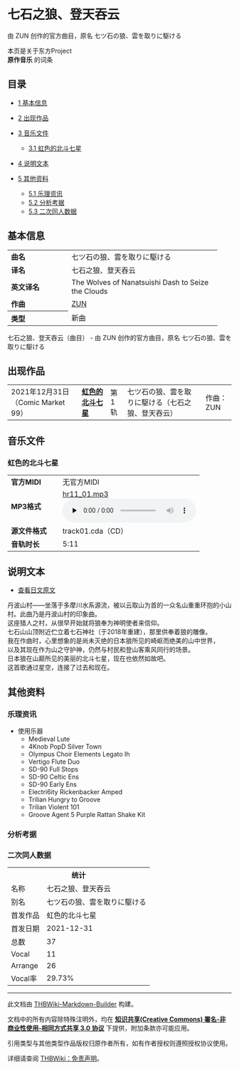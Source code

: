 # 七石之狼、登天吞云

<!-- source html: G:\repos\THBWiki-Markdown-Builder\THBWikiMarkdown\Temp\main\5\57\ns0%3A%E4%B8%83%E7%9F%B3%E4%B9%8B%E7%8B%BC%E3%80%81%E7%99%BB%E5%A4%A9%E5%90%9E%E4%BA%91.html -->

由 ZUN 创作的官方曲目，原名 七ツ石の狼、雲を取りに駆ける

本页是关于东方Project  
 **原作音乐** 的词条

## 目录

- [1 基本信息](#基本信息)
- [2 出现作品](#出现作品)
- [3 音乐文件](#音乐文件)

  - [3.1 虹色的北斗七星](#虹色的北斗七星)



- [4 说明文本](#说明文本)
- [5 其他资料](#其他资料)

  - [5.1 乐理资讯](#乐理资讯)
  - [5.2 分析考据](#分析考据)
  - [5.3 二次同人数据](#二次同人数据)








## 基本信息

<table><tbody><tr><td style="width:120px"><b>曲名</b></td><td style="width:320px">七ツ石の狼、雲を取りに駆ける</td></tr><tr><td><b>译名</b></td><td>七石之狼、登天吞云</td></tr><tr><td><b>英文译名</b></td><td>The Wolves of Nanatsuishi Dash to Seize the Clouds</td></tr><tr><td><b>作曲</b></td><td><a href="./ZUN.md" title="ZUN">ZUN</a></td></tr><tr><th style="text-align: left;"><b>类型</b></th><td>新曲</td></tr></tbody></table>

七石之狼、登天吞云（曲目） - 由 ZUN 创作的官方曲目，原名 七ツ石の狼、雲を取りに駆ける

## 出现作品

<table>
<tbody><tr><td>2021年12月31日（Comic Market 99）</td><td><b><a href="./虹色的北斗七星.md" title="虹色的北斗七星">虹色的北斗七星</a></b></td><td>第1轨</td><td style="padding-left:5px;">七ツ石の狼、雲を取りに駆ける（七石之狼、登天吞云）</td><td style="padding-left:10px;">作曲：ZUN</td></tr>
</tbody></table>



## 音乐文件

### 虹色的北斗七星

<table><tbody><tr class="mw-empty-elt"></tr><tr><td width="100"><b>官方MIDI</b></td><td>无官方MIDI</td></tr><tr><td><b>MP3格式</b></td><td><a href="./文件-hr11_01.mp3.md" title="文件:hr11 01.mp3">hr11_01.mp3</a><br><audio src="https://upload.thwiki.cc/b/b1/hr11_01.mp3" loop="" controls="" preload="none"></audio></td></tr><tr><td><b>源文件格式</b></td><td>track01.cda（CD）</td></tr><tr><td><b>音轨时长</b></td><td>5:11</td></tr></tbody></table>



## 说明文本
- [查看日文原文](./七石之狼、登天吞云-说明文本.md)  


丹波山村——坐落于多摩川水系源流，被以云取山为首的一众名山重重环抱的小山村。此曲乃是丹波山村的印象曲。  
这座猎人之村，从很早开始就将狼奉为神明使者来信仰。  
七石山山顶附近伫立着七石神社（于2018年重建），那里供奉着狼的雕像。  
我在作曲时，心里想象的是尚未灭绝的日本狼所见的崎岖而绝美的山中世界，  
以及其现在作为山之守护神，仍然与村民和登山客乘风同行的场景。  
日本狼在山巅所见的美丽的北斗七星，现在也依然如故吧。  
这首歌通过星空，连接了过去和现在。

## 其他资料

### 乐理资讯
- 使用乐器
  - Medieval Lute
  - 4Knob PopD Silver Town
  - Olympus Choir Elements Legato Ih
  - Vertigo Flute Duo
  - SD-90 Full Stops
  - SD-90 Celtic Ens
  - SD-90 Early Ens
  - Electri6ity Rickenbacker Amped
  - Trilian Hungry to Groove
  - Trilian Violent 101
  - Groove Agent 5 Purple Rattan Shake Kit



### 分析考据

### 二次同人数据

<table><tbody><tr><th colspan="2">统计</th></tr>
<tr><td>名称</td><td>七石之狼、登天吞云</td></tr>
<tr><td>别名</td><td>七ツ石の狼、雲を取りに駆ける</td></tr>
<tr><td>首发作品</td><td>虹色的北斗七星</td></tr>
<tr><td>首发日期</td><td>2021-12-31</td></tr>
<tr><td>总数</td><td>37</td></tr>
<tr><td>Vocal</td><td>11</td></tr>
<tr><td>Arrange</td><td>26</td></tr>
<tr><td>Vocal率</td><td>29.73%</td></tr>
</tbody></table>




  
  

  





---

此文档由 [THBWiki-Markdown-Builder](https://github.com/Delsin-Yu/THBWiki-Markdown-Builder) 构建。

文档中的所有内容除特殊注明外，均在 [**知识共享(Creative Commons) 署名-非商业性使用-相同方式共享 3.0 协议**](https://creativecommons.org/licenses/by-sa/3.0/deed.zh-hans) 下提供，附加条款亦可能应用。

引用类型与其他类型作品版权归原作者所有，如有作者授权则遵照授权协议使用。

详细请查阅 [THBWiki：免责声明](https://thbwiki.cc/THBWiki:%E5%85%8D%E8%B4%A3%E5%A3%B0%E6%98%8E)。

